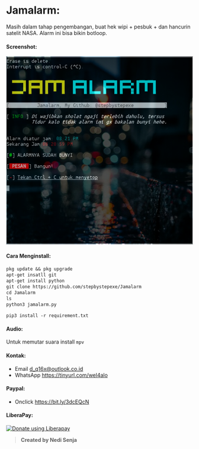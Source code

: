 # Jamalarm:
Masih dalam tahap pengembangan, buat hek wipi + pesbuk + dan hancurin satelit NASA. Alarm ini bisa bikin botloop.
#### Screenshot:
![](./Skrinsut.png)
#### Cara Menginstall:
```
pkg update && pkg upgrade
apt-get insatll git
apt-get install python
git clone https://github.com/stepbystepexe/Jamalarm
cd Jamalarm
ls
python3 jamalarm.py
```
```
pip3 install -r requirement.txt
```
#### Audio:
Untuk memutar suara install ```mpv```
#### Kontak:
+ Email d_q16x@outlook.co.id
+ WhatsApp https://tinyurl.com/wel4alo
#### Paypal:
+ Onclick https://bit.ly/3dcEQcN
#### LiberaPay:
<noscript><a href="https://liberapay.com/stepbystepexe/donate"><img alt="Donate using Liberapay" src="https://liberapay.com/assets/widgets/donate.svg"></a></noscript>
>**Created by Nedi Senja**
